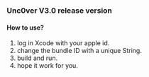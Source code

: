 ### Unc0ver V3.0 release version
#### How to use?
1. log in Xcode with your apple id.
2. change the bundle ID with a unique String.
3. build and run.
4. hope it work for you.